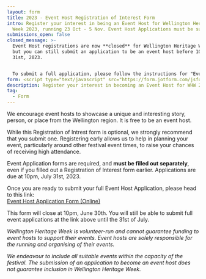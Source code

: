 ```yaml
---
layout: form
title: 2023 - Event Host Registration of Interest Form
intro: Register your interest in being an Event Host for Wellington Heritage
  Week 2023, running 23 Oct - 5 Nov. Event Host Applications must be submitted separately.
submissions_open: false
closed_message: >-
  Event Host registrations are now **closed** for Wellington Heritage Week 2023,
  but you can still submit an application to be an event host before 10pm July
  31st, 2023.


  To submit a full application, please follow the instructions for "Event Host Applications" above.
form: <script type="text/javascript" src="https://form.jotform.com/jsform/231418715901857"></script>
description: Register your interest in becoming an Event Host for WHW 2023.
tag:
  - Form
---
```

We encourage event hosts to showcase a unique and interesting story, person, or place from the Wellington region. It is free to be an event host.

While this Registration of Intrest form is optional, we strongly recommend that you submit one. Registering early allows us to help in planning your event, particularly around other festival event times, to raise your chances of receiving high attendance.

Event Application forms are required, and **must be filled out separately**, even if you filled out a Registration of Interest form earlier. Applications are due at 10pm, July 31st, 2023.

Once you are ready to submit your full Event Host Application, please head to this link:\
[Event Host Application Form (Online)](https://wellingtonheritageweek.co.nz/form/2023-event-host-application-form/)

This form will close at 10pm, June 30th. You will still be able to submit full event applications at the link above until the 31st of July.

*Wellington Heritage Week is volunteer-run and cannot guarantee funding to event hosts to support their events. Event hosts are solely responsible for the running and organising of their events.*

*We endeavour to include all suitable events within the capacity of the festival. The submission of an application to become an event host does not guarantee inclusion in Wellington Heritage Week.*
